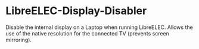 # LibreELEC-Display-Disabler

Disable the internal display on a Laptop when running LibreELEC. Allows the use of the native resolution for the connected TV (prevents screen mirroring).
